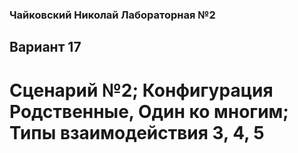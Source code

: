 ### Чайковский Николай Лабораторная №2

## Вариант 17

# Сценарий №2; Конфигурация Родственные, Один ко многим; Типы взаимодействия 3, 4, 5



